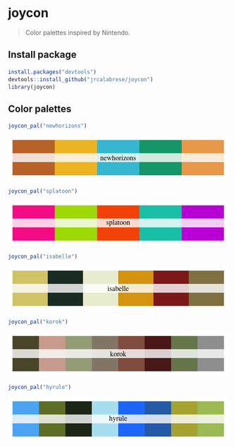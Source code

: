 # joycon

> Color palettes inspired by Nintendo.

## Install package

``` r
install.packages("devtools")
devtools::install_github("jrcalabrese/joycon")
library(joycon)
```

## Color palettes

``` r
joycon_pal("newhorizons")
```

![](example_images/newhorizons.png)

``` r
joycon_pal("splatoon")
```

![](example_images/splatoon.png)

``` r
joycon_pal("isabelle")
```

![](example_images/isabelle.png)

``` r
joycon_pal("korok")
```

![](example_images/korok.png)

``` r
joycon_pal("hyrule")
```

![](example_images/hyrule.png)



